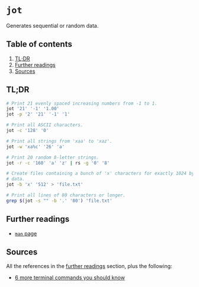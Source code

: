 # `jot`

Generates sequential or random data.

## Table of contents <!-- omit in toc -->

1. [TL;DR](#tldr)
1. [Further readings](#further-readings)
1. [Sources](#sources)

## TL;DR

```sh
# Print 21 evenly spaced increasing numbers from -1 to 1.
jot '21' '-1' '1.00'
jot -p '2' '21' '-1' '1'

# Print all ASCII characters.
jot -c '128' '0'

# Print all strings from 'xaa' to 'xaz'.
jot -w 'xa%c' '26' 'a'

# Print 20 random 8-letter strings.
jot -r -c '160' 'a' 'z' | rs -g '0' '8'

# Create files containing a bunch of 'x' characters for exactly 1024 bytes of
# data.
jot -b 'x' '512' > 'file.txt'

# Print all lines of 80 characters or longer.
grep $(jot -s "" -b '.' '80') 'file.txt'
```

## Further readings

- [`man` page][man page]

## Sources

All the references in the [further readings] section, plus the following:

- [6 more terminal commands you should know]

<!--
  references
  -->

<!-- upstream -->
<!-- article sections -->
[further readings]: #further-readings

<!-- knowledge base -->
<!-- others -->
[6 more terminal commands you should know]: https://betterprogramming.pub/6-more-terminal-commands-you-should-know-3606cecdf8b6
[man page]: https://manned.org/jot
